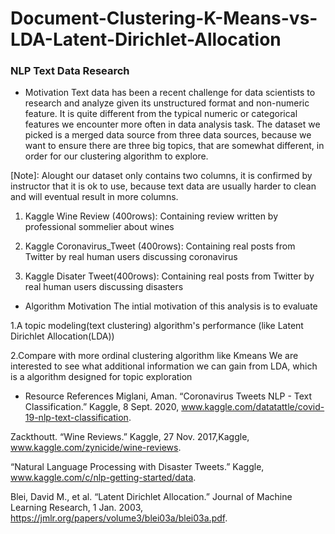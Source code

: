 # Document-Clustering-K-Means-vs-LDA-Latent-Dirichlet-Allocation

### NLP Text Data Research

- Motivation
Text data has been a recent challenge for data scientists to research and analyze given its unstructured format and non-numeric feature. It is quite different from the typical numeric or categorical features we encounter more often in data analysis task. The dataset we picked is a merged data source from three data sources, because we want to ensure there are three big topics, that are somewhat different, in order for our clustering algorithm to explore.

[Note]: Alought our dataset only contains two columns, it is confirmed by instructor that it is ok to use, because text data are usually harder to clean and will eventual result in more columns.


1. Kaggle Wine Review (400rows): Containing review written by professional sommelier about wines

2. Kaggle Coronavirus_Tweet (400rows): Containing real posts from Twitter by real human users discussing coronavirus

3. Kaggle Disater Tweet(400rows): Containing real posts from Twitter by real human users discussing disasters


- Algorithm Motivation
The intial motivation of this analysis is to evaluate

1.A topic modeling(text clustering) algorithm's performance (like Latent Dirichlet Allocation(LDA))

2.Compare with more ordinal clustering algorithm like Kmeans
We are interested to see what additional information we can gain from LDA, which is a algorithm designed for topic exploration

- Resource References
Miglani, Aman. “Coronavirus Tweets NLP - Text Classification.” Kaggle, 8 Sept. 2020, www.kaggle.com/datatattle/covid-19-nlp-text-classification.

Zackthoutt. “Wine Reviews.” Kaggle, 27 Nov. 2017,Kaggle, www.kaggle.com/zynicide/wine-reviews.

“Natural Language Processing with Disaster Tweets.” Kaggle, www.kaggle.com/c/nlp-getting-started/data.

Blei, David M., et al. “Latent Dirichlet Allocation.” Journal of Machine Learning Research, 1 Jan. 2003, https://jmlr.org/papers/volume3/blei03a/blei03a.pdf.
